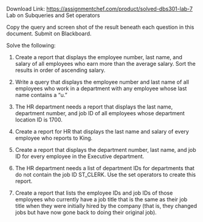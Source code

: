 Download Link: https://assignmentchef.com/product/solved-dbs301-lab-7
<br>
Lab on Subqueries and Set operators

Copy the query and screen shot of the result beneath each question in this document. Submit on Blackboard.

Solve the following:

<ol>

 <li>Create a report that displays the employee number, last name, and salary of all employees who earn more than the average salary. Sort the results in order of ascending salary.</li>

</ol>




<ol start="2">

 <li>Write a query that displays the employee number and last name of all employees who work in a department with any employee whose last name contains a “u.”</li>

</ol>




<ol start="3">

 <li>The HR department needs a report that displays the last name, department number, and job ID of all employees whose department location ID is 1700.</li>

</ol>




<ol start="4">

 <li>Create a report for HR that displays the last name and salary of every employee who reports to King.</li>

</ol>




<ol start="5">

 <li>Create a report that displays the department number, last name, and job ID for every employee in the Executive department.</li>

</ol>




<ol start="6">

 <li>The HR department needs a list of department IDs for departments that do not contain the job ID ST_CLERK. Use the set operators to create this report.</li>

</ol>










<ol start="7">

 <li>Create a report that lists the employee IDs and job IDs of those employees who currently have a job title that is the same as their job title when they were initially hired by the company (that is, they changed jobs but have now gone back to doing their original job).</li>

</ol>